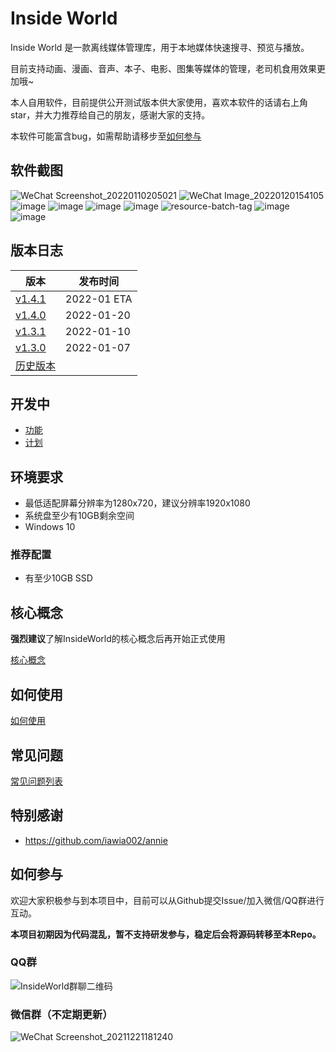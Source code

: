 # Inside World

Inside World 是一款离线媒体管理库，用于本地媒体快速搜寻、预览与播放。

目前支持动画、漫画、音声、本子、电影、图集等媒体的管理，老司机食用效果更加哦~

本人自用软件，目前提供公开测试版本供大家使用，喜欢本软件的话请右上角star，并大力推荐给自己的朋友，感谢大家的支持。

本软件可能富含bug，如需帮助请移步至[如何参与](#如何参与)

## 软件截图
![WeChat Screenshot_20220110205021](https://user-images.githubusercontent.com/2888789/148768737-aa61e137-d88b-4383-9b0e-1ddfca40983f.png)
![WeChat Image_20220120154105](https://user-images.githubusercontent.com/2888789/150294673-4dbaf6a0-b142-4e00-82bb-bc12ac2ee5fe.png)
![image](https://user-images.githubusercontent.com/2888789/148412991-51d874df-b631-4c74-942a-a3d40aa0f5a2.png)
![image](https://user-images.githubusercontent.com/2888789/148412997-da6b1d03-b351-4a34-9aaa-958a78bdbe43.png)
![image](https://user-images.githubusercontent.com/2888789/148413010-539a887c-5417-469e-9e22-16f6f6b7051f.png)
![image](https://user-images.githubusercontent.com/2888789/148413023-dab35c1a-d511-4455-a08d-101407f6a705.png)
![resource-batch-tag](https://user-images.githubusercontent.com/2888789/146939360-04e46e12-2547-46fe-aefc-b9198b4185b0.png)
![image](https://user-images.githubusercontent.com/2888789/147719422-8c7d3d4e-372d-42be-a52c-d03b77b12c5b.png)
![image](https://user-images.githubusercontent.com/2888789/150292887-9f90f5e8-3a04-4124-80ad-f5c5313e4762.png)

## 版本日志

| 版本 | 发布时间 |
| ------------- | ------------- |
| [v1.4.1](https://github.com/Bakabase/InsideWorld/milestone/13) | 2022-01 ETA |
| [v1.4.0](https://github.com/Bakabase/InsideWorld/milestone/12) | 2022-01-20 |
| [v1.3.1](https://github.com/Bakabase/InsideWorld/releases/tag/v1.3.1) | 2022-01-10 |
| [v1.3.0](https://github.com/Bakabase/InsideWorld/releases/tag/v1.3.0) | 2022-01-07 |
| [历史版本](https://github.com/Bakabase/InsideWorld/milestones?state=closed) | |

## 开发中

+ [功能](https://github.com/Bakabase/InsideWorld/milestones)
+ [计划](https://github.com/Bakabase/InsideWorld/projects/1)

## 环境要求

+ 最低适配屏幕分辨率为1280x720，建议分辨率1920x1080
+ 系统盘至少有10GB剩余空间
+ Windows 10

### 推荐配置

+ 有至少10GB SSD

## 核心概念

**强烈建议**了解InsideWorld的核心概念后再开始正式使用

[核心概念](https://github.com/Bakabase/InsideWorld/blob/main/Docs/DEFINITIONS.md)

## 如何使用

[如何使用](https://github.com/Bakabase/InsideWorld/blob/main/Docs/HOW-TO-USE.md)

## 常见问题

[常见问题列表](https://github.com/Bakabase/InsideWorld/issues?q=is%3Aissue+sort%3Aupdated-desc+is%3Aclosed+label%3Adocumentation)

## 特别感谢

+ https://github.com/iawia002/annie

## 如何参与

欢迎大家积极参与到本项目中，目前可以从Github提交Issue/加入微信/QQ群进行互动。

**本项目初期因为代码混乱，暂不支持研发参与，稳定后会将源码转移至本Repo。**

### QQ群

![InsideWorld群聊二维码](https://user-images.githubusercontent.com/2888789/146117768-7d92af78-37ca-426e-a820-97b896b591eb.png)

### 微信群（不定期更新）

![WeChat Screenshot_20211221181240](https://user-images.githubusercontent.com/2888789/146912454-1f97932c-5ec5-41f5-8402-3cce4d5e0201.png)
